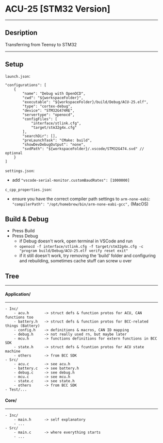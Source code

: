 # ACU-25 [STM32 Version]

-----

## Desription
Transferring from Teensy to STM32

----

## Setup

`launch.json`:

    "configurations": [
        {
            "name": "Debug with OpenOCD",
            "cwd": "${workspaceFolder}",
            "executable": "${workspaceFolder}/build/Debug/ACU-25.elf",
            "type": "cortex-debug",
            "device": "STM32G474RE",
            "servertype": "openocd",
            "configFiles": [
                "interface/stlink.cfg",
                "target/stm32g4x.cfg"
            ],
            "searchDir": [],
            "preLaunchTask": "CMake: build",
            "showDevDebugOutput": "none",
            "svdPath": "${workspaceFolder}/.vscode/STM32G474.svd" // optional
        }
    ]
    

`settings.json`:
- add `"vscode-serial-monitor.customBaudRates": [1000000]`


`c_cpp_properties.json`:
- ensure you have the correct compiler path settings to `arm-none-eabi`: `"compilerPath": "/opt/homebrew/bin/arm-none-eabi-gcc",` (MacOS)

## Build & Debug
- Press Build
- Press Debug
    - if Debug doesn't work, open terminal in VSCode and run 
    - `openocd -f interface/stlink.cfg -f target/stm32g4x.cfg -c "program build/Debug/ACU-25.elf verify reset exit"`
    - if it still doesn't work, try removing the 'build' folder and configuring and rebuilding, sometimes cache stuff can screw u over

## Tree
---
#### Application/
---
```
- Inc/
    - acu.h       -> struct defs & function protos for ACU, CAN functions too
    - battery.h   -> struct defs & function protos for BCC-related things (Battery)
    - config.h    -> definitions & macros, CAN ID mapping
    - debug.h     -> not really used rn, but maybe later
    - mcu.h       -> functions definitions for extern functions in BCC SDK
    - state.h     -> struct defs & fcuntion protos for ACU state machine
    - others      -> from BCC SDK
- Src/
    - acu.c       -> see acu.h
    - battery.c   -> see battery.h
    - debug.c     -> see debug.h
    - mcu.c       -> see mcu.h
    - state.c     -> see state.h
    - others      -> from BCC SDK
- Test/...
```

#### Core/
---
```
- Inc/ 
    - main.h      -> self explanatory
    - ...
- Src/
    - main.c      -> where everything starts
    - ...
```
